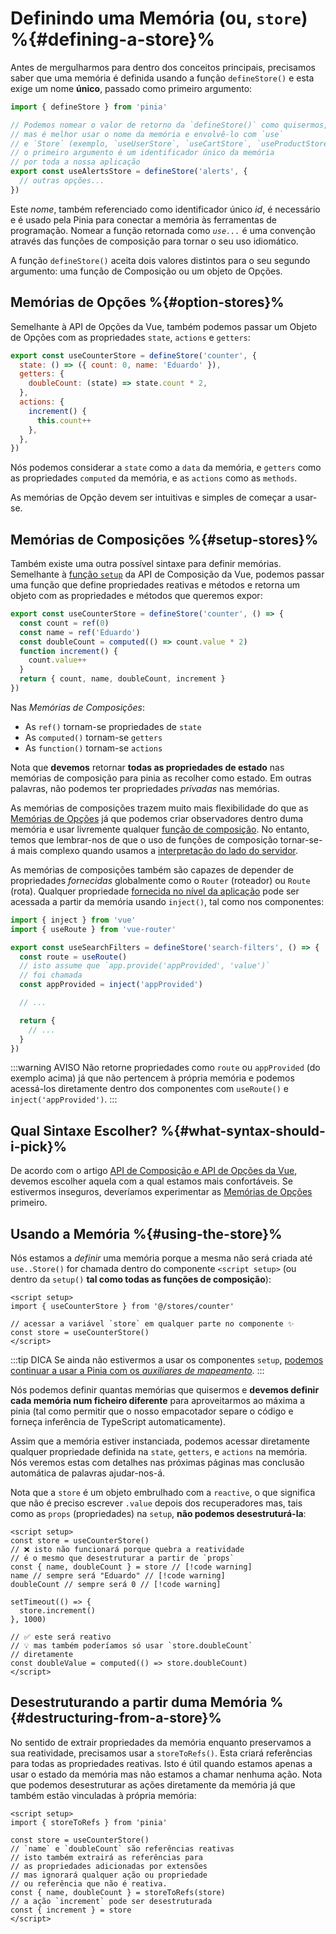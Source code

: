 # Definindo uma Memória (ou, `store`) %{#defining-a-store}%

<VueSchoolLink
  href="https://vueschool.io/lessons/define-your-first-pinia-store"
  title="Aprenda a como definir e usar memórias na Pinia"
/>

Antes de mergulharmos para dentro dos conceitos principais, precisamos saber que uma memória é definida usando a função `defineStore()` e esta exige um nome **único**, passado como primeiro argumento:

```js
import { defineStore } from 'pinia'

// Podemos nomear o valor de retorno da `defineStore()` como quisermos,
// mas é melhor usar o nome da memória e envolvê-lo com `use`
// e `Store` (exemplo, `useUserStore`, `useCartStore`, `useProductStore`)
// o primeiro argumento é um identificador único da memória
// por toda a nossa aplicação
export const useAlertsStore = defineStore('alerts', {
  // outras opções...
})
```

Este _nome_, também referenciado como identificador único _id_, é necessário e é usado pela Pinia para conectar a memória às ferramentas de programação. Nomear a função retornada como _`use...`_ é uma convenção através das funções de composição para tornar o seu uso idiomático.

A função `defineStore()` aceita dois valores distintos para o seu segundo argumento: uma função de Composição ou um objeto de Opções.

## Memórias de Opções %{#option-stores}%

Semelhante à API de Opções da Vue, também podemos passar um Objeto de Opções com as propriedades `state`, `actions` e `getters`:

```js {2-10}
export const useCounterStore = defineStore('counter', {
  state: () => ({ count: 0, name: 'Eduardo' }),
  getters: {
    doubleCount: (state) => state.count * 2,
  },
  actions: {
    increment() {
      this.count++
    },
  },
})
```

Nós podemos considerar a `state` como a `data` da memória, e `getters` como as propriedades `computed` da memória, e as `actions` como as `methods`.

As memórias de Opção devem ser intuitivas e simples de começar a usar-se.

## Memórias de Composições %{#setup-stores}%

Também existe uma outra possível sintaxe para definir memórias. Semelhante à [função `setup`](https://pt.vuejs.org/api/composition-api-setup) da API de Composição da Vue, podemos passar uma função que define propriedades reativas e métodos e retorna um objeto com as propriedades e métodos que queremos expor:

```js
export const useCounterStore = defineStore('counter', () => {
  const count = ref(0)
  const name = ref('Eduardo')
  const doubleCount = computed(() => count.value * 2)
  function increment() {
    count.value++
  }
  return { count, name, doubleCount, increment }
})
```

Nas _Memórias de Composições_:

- As `ref()` tornam-se propriedades de `state`
- As `computed()` tornam-se `getters`
- As `function()` tornam-se `actions`

Nota que **devemos** retornar **todas as propriedades de estado** nas memórias de composição para pinia as recolher como estado. Em outras palavras, não podemos ter propriedades _privadas_ nas memórias.

As memórias de composições trazem muito mais flexibilidade do que as [Memórias de Opções](#option-stores) já que podemos criar observadores dentro duma memória e usar livremente qualquer [função de composição](https://pt.vuejs.org/guide/reusability/composables#composables). No entanto, temos que lembrar-nos de que o uso de funções de composição tornar-se-á mais complexo quando usamos a [interpretação do lado do servidor](../cookbook/composables).

As memórias de composições também são capazes de depender de propriedades _fornecidas_ globalmente como o `Router` (roteador) ou `Route` (rota). Qualquer propriedade [fornecida no nível da aplicação](https://pt.vuejs.org/api/application#app-provide) pode ser acessada a partir da memória usando `inject()`, tal como nos componentes:

```ts
import { inject } from 'vue'
import { useRoute } from 'vue-router'

export const useSearchFilters = defineStore('search-filters', () => {
  const route = useRoute()
  // isto assume que `app.provide('appProvided', 'value')`
  // foi chamada
  const appProvided = inject('appProvided')

  // ...

  return {
    // ...
  }
})
```

:::warning AVISO
Não retorne propriedades como `route` ou `appProvided` (do exemplo acima) já que não pertencem à própria memória e podemos acessá-los diretamente dentro dos componentes com `useRoute()` e `inject('appProvided')`.
:::

## Qual Sintaxe Escolher? %{#what-syntax-should-i-pick}%

De acordo com o artigo [API de Composição e API de Opções da Vue](https://pt.vuejs.org/guide/introduction#which-to-choose), devemos escolher aquela com a qual estamos mais confortáveis. Se estivermos inseguros, deveríamos experimentar as [Memórias de Opções](#option-stores) primeiro.

## Usando a Memória %{#using-the-store}%

Nós estamos a _definir_ uma memória porque a mesma não será criada até `use..Store()` for chamada dentro do componente `<script setup>` (ou dentro da `setup()` **tal como todas as funções de composição**):

```vue
<script setup>
import { useCounterStore } from '@/stores/counter'

// acessar a variável `store` em qualquer parte no componente ✨
const store = useCounterStore()
</script>
```

:::tip DICA
Se ainda não estivermos a usar os componentes `setup`, [podemos continuar a usar a Pinia com os _auxiliares de mapeamento_](../cookbook/options-api).
:::

Nós podemos definir quantas memórias que quisermos e **devemos definir cada memória num ficheiro diferente** para aproveitarmos ao máxima a pinia (tal como permitir que o nosso empacotador separe o código e forneça inferência de TypeScript automaticamente).

Assim que a memória estiver instanciada, podemos acessar diretamente qualquer propriedade definida na `state`, `getters`, e `actions` na memória. Nós veremos estas com detalhes nas próximas páginas mas conclusão automática de palavras ajudar-nos-á.

Nota que a `store` é um objeto embrulhado com a `reactive`, o que significa que não é preciso escrever `.value` depois dos recuperadores mas, tais como as `props` (propriedades) na `setup`, **não podemos desestruturá-la**:

```vue
<script setup>
const store = useCounterStore()
// ❌ isto não funcionará porque quebra a reatividade
// é o mesmo que desestruturar a partir de `props`
const { name, doubleCount } = store // [!code warning]
name // sempre será "Eduardo" // [!code warning]
doubleCount // sempre será 0 // [!code warning]

setTimeout(() => {
  store.increment()
}, 1000)

// ✅ este será reativo
// 💡 mas também poderíamos só usar `store.doubleCount`
// diretamente
const doubleValue = computed(() => store.doubleCount)
</script>
```

## Desestruturando a partir duma Memória %{#destructuring-from-a-store}%

No sentido de extrair propriedades da memória enquanto preservamos a sua reatividade, precisamos usar a `storeToRefs()`. Esta criará referências para todas as propriedades reativas. Isto é útil quando estamos apenas a usar o estado da memória mas não estamos a chamar nenhuma ação. Nota que podemos desestruturar as ações diretamente da memória já que também estão vinculadas à própria memória:

```vue
<script setup>
import { storeToRefs } from 'pinia'

const store = useCounterStore()
// `name` e `doubleCount` são referências reativas
// isto também extrairá as referências para
// as propriedades adicionadas por extensões
// mas ignorará qualquer ação ou propriedade
// ou referência que não é reativa.
const { name, doubleCount } = storeToRefs(store)
// a ação `increment` pode ser desestruturada
const { increment } = store
</script>
```

